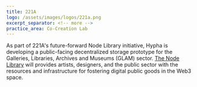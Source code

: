 ```yaml
---
title: 221A
logo: /assets/images/logos/221a.png
excerpt_separator: <!-- more -->
practice_area: Co-Creation Lab
---
```

As part of 221A's future-forward Node Library initiative, Hypha is developing a public-facing decentralized storage prototype for the Galleries, Libraries, Archives and Museums (GLAM) sector. [The Node Library]([url](https://221a.ca/project/node-library/)) will provides artists, designers, and the public sector with the resources and infrastructure for fostering digital public goods in the Web3 space.
